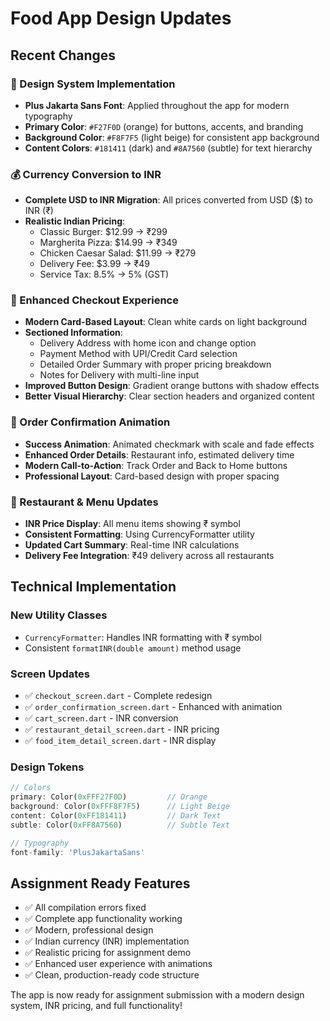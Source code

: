 # Food App Design Updates

## Recent Changes

### 🎨 Design System Implementation
- **Plus Jakarta Sans Font**: Applied throughout the app for modern typography
- **Primary Color**: `#F27F0D` (orange) for buttons, accents, and branding
- **Background Color**: `#F8F7F5` (light beige) for consistent app background
- **Content Colors**: `#181411` (dark) and `#8A7560` (subtle) for text hierarchy

### 💰 Currency Conversion to INR
- **Complete USD to INR Migration**: All prices converted from USD ($) to INR (₹)
- **Realistic Indian Pricing**:
  - Classic Burger: $12.99 → ₹299
  - Margherita Pizza: $14.99 → ₹349  
  - Chicken Caesar Salad: $11.99 → ₹279
  - Delivery Fee: $3.99 → ₹49
  - Service Tax: 8.5% → 5% (GST)

### 🛒 Enhanced Checkout Experience
- **Modern Card-Based Layout**: Clean white cards on light background
- **Sectioned Information**:
  - Delivery Address with home icon and change option
  - Payment Method with UPI/Credit Card selection
  - Detailed Order Summary with proper pricing breakdown
  - Notes for Delivery with multi-line input
- **Improved Button Design**: Gradient orange buttons with shadow effects
- **Better Visual Hierarchy**: Clear section headers and organized content

### 🎉 Order Confirmation Animation
- **Success Animation**: Animated checkmark with scale and fade effects
- **Enhanced Order Details**: Restaurant info, estimated delivery time
- **Modern Call-to-Action**: Track Order and Back to Home buttons
- **Professional Layout**: Card-based design with proper spacing

### 🏪 Restaurant & Menu Updates
- **INR Price Display**: All menu items showing ₹ symbol
- **Consistent Formatting**: Using CurrencyFormatter utility
- **Updated Cart Summary**: Real-time INR calculations
- **Delivery Fee Integration**: ₹49 delivery across all restaurants

## Technical Implementation

### New Utility Classes
- `CurrencyFormatter`: Handles INR formatting with ₹ symbol
- Consistent `formatINR(double amount)` method usage

### Screen Updates
- ✅ `checkout_screen.dart` - Complete redesign
- ✅ `order_confirmation_screen.dart` - Enhanced with animation
- ✅ `cart_screen.dart` - INR conversion
- ✅ `restaurant_detail_screen.dart` - INR pricing
- ✅ `food_item_detail_screen.dart` - INR display

### Design Tokens
```dart
// Colors
primary: Color(0xFFF27F0D)         // Orange
background: Color(0xFFF8F7F5)      // Light Beige
content: Color(0xFF181411)         // Dark Text
subtle: Color(0xFF8A7560)          // Subtle Text

// Typography
font-family: 'PlusJakartaSans'
```

## Assignment Ready Features
- ✅ All compilation errors fixed
- ✅ Complete app functionality working
- ✅ Modern, professional design
- ✅ Indian currency (INR) implementation
- ✅ Realistic pricing for assignment demo
- ✅ Enhanced user experience with animations
- ✅ Clean, production-ready code structure

The app is now ready for assignment submission with a modern design system, INR pricing, and full functionality!